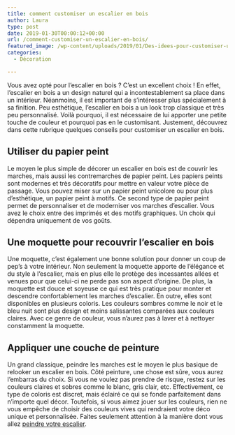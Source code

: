 ```yaml
---
title: comment customiser un escalier en bois
author: Laura
type: post
date: 2019-01-30T00:00:12+00:00
url: /comment-customiser-un-escalier-en-bois/
featured_image: /wp-content/uploads/2019/01/Des-idees-pour-customiser-un-escalier_width1024-1.jpg
categories:
  - Décoration

---
```

Vous avez opté pour l’escalier en bois ? C’est un excellent choix ! En effet, l’escalier en bois a un design naturel qui a incontestablement sa place dans un intérieur. Néanmoins, il est important de s’intéresser plus spécialement à sa finition. Peu esthétique, l’escalier en bois a un look trop classique et très peu personnalisé. Voilà pourquoi, il est nécessaire de lui apporter une petite touche de couleur et pourquoi pas en le customisant. Justement, découvrez dans cette rubrique quelques conseils pour customiser un escalier en bois.



## Utiliser du papier peint



Le moyen le plus simple de décorer un escalier en bois est de couvrir les marches, mais aussi les contremarches de papier peint. Les papiers peints sont modernes et très décoratifs pour mettre en valeur votre pièce de passage. Vous pouvez miser sur un papier peint unicolore ou pour plus d’esthétique, un papier peint à motifs. Ce second type de papier peint permet de personnaliser et de moderniser vos marches d’escalier. Vous avez le choix entre des imprimés et des motifs graphiques. Un choix qui dépendra uniquement de vos goûts.



## Une moquette pour recouvrir l’escalier en bois



Une moquette, c’est également une bonne solution pour donner un coup de pep’s à votre intérieur. Non seulement la moquette apporte de l’élégance et du style à l’escalier, mais en plus elle le protège des incessantes allées et venues pour que celui-ci ne perde pas son aspect d’origine. De plus, la moquette est douce et soyeuse ce qui est très pratique pour monter et descendre confortablement les marches d’escalier. En outre, elles sont disponibles en plusieurs coloris. Les couleurs sombres comme le noir et le bleu nuit sont plus design et moins salissantes comparées aux couleurs claires. Avec ce genre de couleur, vous n’aurez pas à laver et à nettoyer constamment la moquette.



## Appliquer une couche de peinture



Un grand classique, peindre les marches est le moyen le plus basique de relooker un escalier en bois. Côté peinture, une chose est sûre, vous aurez l’embarras du choix. Si vous ne voulez pas prendre de risque, restez sur les couleurs claires et sobres comme le blanc, gris clair, etc. Effectivement, ce type de coloris est discret, mais éclairé ce qui se fonde parfaitement dans n’importe quel décor. Toutefois, si vous aimez jouer sur les couleurs, rien ne vous empêche de choisir des couleurs vives qui rendraient votre déco unique et personnalisée. Faites seulement attention à la manière dont vous allez <a href="http://www.maison-travaux.fr/maison-travaux/renovation-par-type/menuiserie-escalier/escalier-menuiserie-escalier/comment-peindre-un-escalier-103673.html" target="_blank">peindre votre escalier</a>.